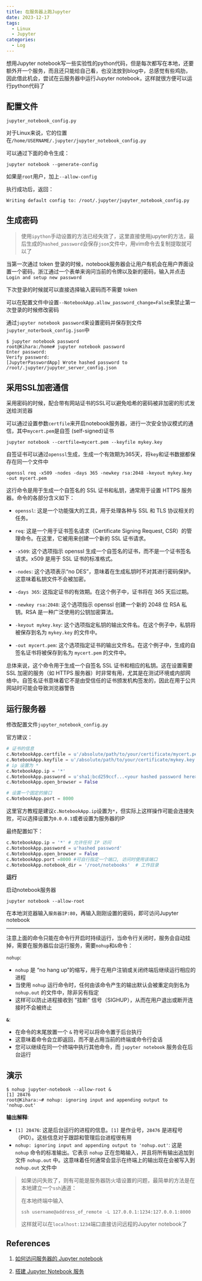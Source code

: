 ```yaml
---
title: 在服务器上跑Jupyter
date: 2023-12-17
tags: 
  - Linux
  - Jupyter
categories: 
  - Log
---
```


想用Jupyter notebook写一些实验性的python代码，但是每次都写在本地，还要额外开一个服务，而且还只能给自己看，也没法放到blog中，总感觉有些鸡肋，因此借此机会，尝试在云服务器中运行Jupyter notebook，这样就很方便可以运行python代码了

## **配置文件**

`jupyter_notebook_config.py`

对于Linux来说，它的位置在`/home/USERNAME/.jupyter/jupyter_notebook_config.py`

可以通过下面的命令生成：

```shell
jupyter notebook --generate-config
```

如果是`root`用户，加上`--allow-config`

执行成功后，返回：

```shell
Writing default config to: /root/.jupyter/jupyter_notebook_config.py
```

## **生成密码**

> 使用`ipython`手动设置的方法已经失效了，这里直接使用jupyter的方法，最后生成的`hashed_password`会保存`json`文件中，用vim命令去复制提取就可以了

当第一次通过 token 登录的时候，notebook服务器会让用户有机会在用户界面设置一个密码，浙江通过一个表单来询问当前的令牌以及新的密码，输入并点击`Login and setup new password`

下次登录的时候就可以直接选择输入密码而不需要 token

可以在配置文件中设置`--NotebookApp.allow_password_change=False`来禁止第一次登录的时候修改密码

通过`jupyter notebook password`来设置密码并保存到文件`jupyter_noterbook_config.json`中



```shell
$ jupyter notebook password
root@Kihara:/home# jupyter notebook password
Enter password:
Verify password:
[JupyterPasswordApp] Wrote hashed password to /root/.jupyter/jupyter_server_config.json
```

## **采用SSL加密通信**

采用密码的时候，配合带有网站证书的SSL可以避免哈希的密码被非加密的形式发送给浏览器

可以通过设置参数`certfile`来开启notebook服务器，进行一次安全协议模式的通信，其中`mycert.pem`是自签 (self-signed)证书

```shell
jupyter notebook --certfile=mycert.pem --keyfile mykey.key
```

自签证书可以通过`openssl`生成，生成一个有效期为365天，将`key`和证书数据都保存在同一个文件中

```shell
openssl req -x509 -nodes -days 365 -newkey rsa:2048 -keyout mykey.key -out mycert.pem
```

这行命令是用于生成一个自签名的 SSL 证书和私钥，通常用于设置 HTTPS 服务器。命令的各部分含义如下：

- `openssl`: 这是一个功能强大的工具，用于处理各种与 SSL 和 TLS 协议相关的任务。

- `req`: 这是一个用于证书签名请求（Certificate Signing Request, CSR）的管理命令。在这里，它被用来创建一个新的 SSL 证书请求。

- `-x509`: 这个选项指示 openssl 生成一个自签名的证书，而不是一个证书签名请求。x509 是用于 SSL 证书的标准格式。

- `-nodes`: 这个选项表示“no DES”，意味着在生成私钥时不对其进行密码保护。这意味着私钥文件不会被加密。

- `-days 365`: 这指定证书的有效期。在这个例子中，证书将在 365 天后过期。

- `-newkey rsa:2048`: 这个选项指示 openssl 创建一个新的 2048 位 RSA 私钥。RSA 是一种广泛使用的公钥加密算法。

- `-keyout mykey.key`: 这个选项指定私钥的输出文件名。在这个例子中，私钥将被保存到名为 `mykey.key` 的文件中。

- `-out mycert.pem`: 这个选项指定证书的输出文件名。在这个例子中，生成的自签名证书将被保存到名为 `mycert.pem` 的文件中。

总体来说，这个命令用于生成一个自签名 SSL 证书和相应的私钥。这在设置需要 SSL 加密的服务（如 HTTPS 服务器）时非常有用，尤其是在测试环境或内部网络中。自签名证书意味着它不是由受信任的证书颁发机构签发的，因此在用于公共网站时可能会导致浏览器警告

## **运行服务器**

修改配置文件`jupyter_notebook_config.py`

官方建议：

```python
# 证书的信息
c.NotebookApp.certfile = u'/absolute/path/to/your/certificate/mycert.pem'
c.NotebookApp.keyfile = u'/absolute/path/to/your/certificate/mykey.key'
# ip 设置为 *
c.NotebookApp.ip = '*'
c.NotebookApp.password = u'sha1:bcd259ccf...<your hashed password here>'
c.NotebookApp.open_browser = False

# 设置一个固定的接口
c.NotebookApp.port = 8000
```

这里官方教程是建议`c.NotebookApp.ip`设置为`*`，但实际上这样操作可能会连接失败，可以选择设置为`0.0.0.1`或者设置为服务器的IP

最终配置如下：

```python
c.NotebookApp.ip = '*' # 允许任何 IP 访问
c.NotebookApp.password = u'hashed password'
c.NotebookApp.open_browser = False
c.NotebookApp.port =8000 #可自行指定一个端口, 访问时使用该端口
c.NotebookApp.notebook_dir = '/root/notebooks'  # 工作目录
```

**运行**

启动notebook服务器

```shell
jupyter notebook --allow-root
```

在本地浏览器输入`服务器IP:80`，再输入刚刚设置的密码，即可访问Jupyter notebook

---

注意上面的命令只能在命令行开启时持续运行，当命令行关闭时，服务会自动挂掉，需要在服务器后台运行服务，需要`nohup`和`&`命令：

`nohup`:

- `nohup` 是 “no hang up”的缩写，用于在用户注销或关闭终端后继续运行相应的进程
- 当使用 `nohup` 运行命令时，任何由该命令产生的输出默认会被重定向到名为 `nohup.out` 的文件中，除非另有指定
- 这样可以防止进程接收到 "挂断" 信号（SIGHUP），从而在用户退出或断开连接时不会被终止

**`&`**:

- 在命令的末尾放置一个 `&` 符号可以将命令置于后台执行
- 这意味着命令会立即返回，而不是占用当前的终端或命令行会话
- 您可以继续在同一个终端中执行其他命令，而 `jupyter notebook` 服务会在后台运行



## **演示**

```shell
$ nohup jupyter-notebook --allow-root &
[1] 28476
root@Kihara:~# nohup: ignoring input and appending output to 'nohup.out'
```

**输出解释**:

- `[1] 28476`: 这是后台运行的进程的信息。`[1]` 是作业号，`28476` 是进程号（PID）。这些信息对于跟踪和管理后台进程很有用
- `nohup: ignoring input and appending output to 'nohup.out'`: 这是 `nohup` 命令的标准输出。它表示 `nohup` 正在忽略输入，并且将所有输出追加到文件 `nohup.out` 中。这意味着任何通常会显示在终端上的输出现在会被写入到 `nohup.out` 文件中



> 如果访问失败了，则有可能是服务器防火墙设置的问题，最简单的方法是在本地建立一个`ssh`通道：
>
> 在本地终端中输入
>
> ```shell
> ssh username@address_of_remote -L 127.0.0.1:1234:127.0.0.1:8000
> ```
>
> 这样就可以在`localhost:1234`端口直接访问远程的Jupyter notebook了



## References

1. [如何访问服务器的 Jupyter notebook](https://zhuanlan.zhihu.com/p/69869583)

2. [搭建 Jupyter Notebook 服务](https://developer.aliyun.com/article/1247401)